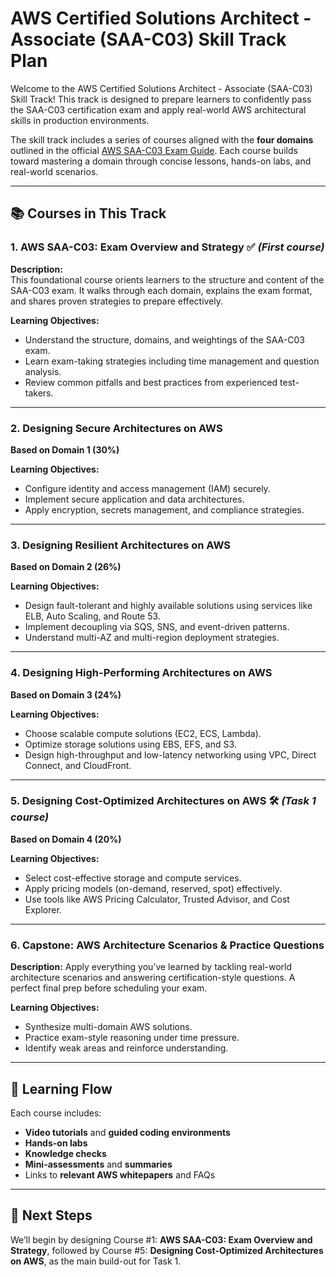 # AWS Certified Solutions Architect - Associate (SAA-C03) Skill Track Plan

Welcome to the AWS Certified Solutions Architect - Associate (SAA-C03) Skill Track! This track is designed to prepare learners to confidently pass the SAA-C03 certification exam and apply real-world AWS architectural skills in production environments.

The skill track includes a series of courses aligned with the **four domains** outlined in the official [AWS SAA-C03 Exam Guide](https://d1.awsstatic.com/training-and-certification/docs-sa-associate/AWS-Certified-Solutions-Architect-Associate_Exam-Guide.pdf). Each course builds toward mastering a domain through concise lessons, hands-on labs, and real-world scenarios.

---

## 📚 Courses in This Track

### 1. **AWS SAA-C03: Exam Overview and Strategy** ✅ *(First course)*
**Description:**  
This foundational course orients learners to the structure and content of the SAA-C03 exam. It walks through each domain, explains the exam format, and shares proven strategies to prepare effectively.

**Learning Objectives:**
- Understand the structure, domains, and weightings of the SAA-C03 exam.
- Learn exam-taking strategies including time management and question analysis.
- Review common pitfalls and best practices from experienced test-takers.

---

### 2. **Designing Secure Architectures on AWS**  
**Based on Domain 1 (30%)**

**Learning Objectives:**
- Configure identity and access management (IAM) securely.
- Implement secure application and data architectures.
- Apply encryption, secrets management, and compliance strategies.

---

### 3. **Designing Resilient Architectures on AWS**  
**Based on Domain 2 (26%)**

**Learning Objectives:**
- Design fault-tolerant and highly available solutions using services like ELB, Auto Scaling, and Route 53.
- Implement decoupling via SQS, SNS, and event-driven patterns.
- Understand multi-AZ and multi-region deployment strategies.

---

### 4. **Designing High-Performing Architectures on AWS**  
**Based on Domain 3 (24%)**

**Learning Objectives:**
- Choose scalable compute solutions (EC2, ECS, Lambda).
- Optimize storage solutions using EBS, EFS, and S3.
- Design high-throughput and low-latency networking using VPC, Direct Connect, and CloudFront.

---

### 5. **Designing Cost-Optimized Architectures on AWS** 🛠️ *(Task 1 course)*
**Based on Domain 4 (20%)**

**Learning Objectives:**
- Select cost-effective storage and compute services.
- Apply pricing models (on-demand, reserved, spot) effectively.
- Use tools like AWS Pricing Calculator, Trusted Advisor, and Cost Explorer.

---

### 6. **Capstone: AWS Architecture Scenarios & Practice Questions**
**Description:**
Apply everything you’ve learned by tackling real-world architecture scenarios and answering certification-style questions. A perfect final prep before scheduling your exam.

**Learning Objectives:**
- Synthesize multi-domain AWS solutions.
- Practice exam-style reasoning under time pressure.
- Identify weak areas and reinforce understanding.

---

## 🔁 Learning Flow

Each course includes:
- **Video tutorials** and **guided coding environments**
- **Hands-on labs**
- **Knowledge checks**
- **Mini-assessments** and **summaries**
- Links to **relevant AWS whitepapers** and FAQs

---

## 📌 Next Steps

We’ll begin by designing Course #1: **AWS SAA-C03: Exam Overview and Strategy**, followed by Course #5: **Designing Cost-Optimized Architectures on AWS**, as the main build-out for Task 1.



